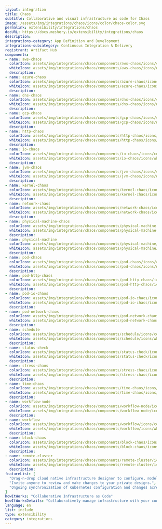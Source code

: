 ```yaml
---
layout: integration
title: Chaos
subtitle: Collaborative and visual infrastructure as code for Chaos
image: /assets/img/integrations/chaos/icons/color/chaos-color.svg
permalink: extensibility/integrations/chaos
docURL: https://docs.meshery.io/extensibility/integrations/chaos
description: 
integrations-category: App Definition and Development
integrations-subcategory: Continuous Integration & Delivery
registrant: Artifact Hub
components: 
- name: aws-chaos
  colorIcon: assets/img/integrations/chaos/components/aws-chaos/icons/color/aws-chaos-color.svg
  whiteIcon: assets/img/integrations/chaos/components/aws-chaos/icons/white/aws-chaos-white.svg
  description: 
- name: azure-chaos
  colorIcon: assets/img/integrations/chaos/components/azure-chaos/icons/color/azure-chaos-color.svg
  whiteIcon: assets/img/integrations/chaos/components/azure-chaos/icons/white/azure-chaos-white.svg
  description: 
- name: dns-chaos
  colorIcon: assets/img/integrations/chaos/components/dns-chaos/icons/color/dns-chaos-color.svg
  whiteIcon: assets/img/integrations/chaos/components/dns-chaos/icons/white/dns-chaos-white.svg
  description: 
- name: gcp-chaos
  colorIcon: assets/img/integrations/chaos/components/gcp-chaos/icons/color/gcp-chaos-color.svg
  whiteIcon: assets/img/integrations/chaos/components/gcp-chaos/icons/white/gcp-chaos-white.svg
  description: 
- name: http-chaos
  colorIcon: assets/img/integrations/chaos/components/http-chaos/icons/color/http-chaos-color.svg
  whiteIcon: assets/img/integrations/chaos/components/http-chaos/icons/white/http-chaos-white.svg
  description: 
- name: io-chaos
  colorIcon: assets/img/integrations/chaos/components/io-chaos/icons/color/io-chaos-color.svg
  whiteIcon: assets/img/integrations/chaos/components/io-chaos/icons/white/io-chaos-white.svg
  description: 
- name: jvm-chaos
  colorIcon: assets/img/integrations/chaos/components/jvm-chaos/icons/color/jvm-chaos-color.svg
  whiteIcon: assets/img/integrations/chaos/components/jvm-chaos/icons/white/jvm-chaos-white.svg
  description: 
- name: kernel-chaos
  colorIcon: assets/img/integrations/chaos/components/kernel-chaos/icons/color/kernel-chaos-color.svg
  whiteIcon: assets/img/integrations/chaos/components/kernel-chaos/icons/white/kernel-chaos-white.svg
  description: 
- name: network-chaos
  colorIcon: assets/img/integrations/chaos/components/network-chaos/icons/color/network-chaos-color.svg
  whiteIcon: assets/img/integrations/chaos/components/network-chaos/icons/white/network-chaos-white.svg
  description: 
- name: physical-machine-chaos
  colorIcon: assets/img/integrations/chaos/components/physical-machine-chaos/icons/color/physical-machine-chaos-color.svg
  whiteIcon: assets/img/integrations/chaos/components/physical-machine-chaos/icons/white/physical-machine-chaos-white.svg
  description: 
- name: physical-machine
  colorIcon: assets/img/integrations/chaos/components/physical-machine/icons/color/physical-machine-color.svg
  whiteIcon: assets/img/integrations/chaos/components/physical-machine/icons/white/physical-machine-white.svg
  description: 
- name: pod-chaos
  colorIcon: assets/img/integrations/chaos/components/pod-chaos/icons/color/pod-chaos-color.svg
  whiteIcon: assets/img/integrations/chaos/components/pod-chaos/icons/white/pod-chaos-white.svg
  description: 
- name: pod-http-chaos
  colorIcon: assets/img/integrations/chaos/components/pod-http-chaos/icons/color/pod-http-chaos-color.svg
  whiteIcon: assets/img/integrations/chaos/components/pod-http-chaos/icons/white/pod-http-chaos-white.svg
  description: 
- name: pod-io-chaos
  colorIcon: assets/img/integrations/chaos/components/pod-io-chaos/icons/color/pod-io-chaos-color.svg
  whiteIcon: assets/img/integrations/chaos/components/pod-io-chaos/icons/white/pod-io-chaos-white.svg
  description: 
- name: pod-network-chaos
  colorIcon: assets/img/integrations/chaos/components/pod-network-chaos/icons/color/pod-network-chaos-color.svg
  whiteIcon: assets/img/integrations/chaos/components/pod-network-chaos/icons/white/pod-network-chaos-white.svg
  description: 
- name: schedule
  colorIcon: assets/img/integrations/chaos/components/schedule/icons/color/schedule-color.svg
  whiteIcon: assets/img/integrations/chaos/components/schedule/icons/white/schedule-white.svg
  description: 
- name: status-check
  colorIcon: assets/img/integrations/chaos/components/status-check/icons/color/status-check-color.svg
  whiteIcon: assets/img/integrations/chaos/components/status-check/icons/white/status-check-white.svg
  description: 
- name: stress-chaos
  colorIcon: assets/img/integrations/chaos/components/stress-chaos/icons/color/stress-chaos-color.svg
  whiteIcon: assets/img/integrations/chaos/components/stress-chaos/icons/white/stress-chaos-white.svg
  description: 
- name: time-chaos
  colorIcon: assets/img/integrations/chaos/components/time-chaos/icons/color/time-chaos-color.svg
  whiteIcon: assets/img/integrations/chaos/components/time-chaos/icons/white/time-chaos-white.svg
  description: 
- name: workflow-node
  colorIcon: assets/img/integrations/chaos/components/workflow-node/icons/color/workflow-node-color.svg
  whiteIcon: assets/img/integrations/chaos/components/workflow-node/icons/white/workflow-node-white.svg
  description: 
- name: workflow
  colorIcon: assets/img/integrations/chaos/components/workflow/icons/color/workflow-color.svg
  whiteIcon: assets/img/integrations/chaos/components/workflow/icons/white/workflow-white.svg
  description: 
- name: block-chaos
  colorIcon: assets/img/integrations/chaos/components/block-chaos/icons/color/block-chaos-color.svg
  whiteIcon: assets/img/integrations/chaos/components/block-chaos/icons/white/block-chaos-white.svg
  description: 
- name: remote-cluster
  colorIcon: assets/img/integrations/chaos/components/remote-cluster/icons/color/remote-cluster-color.svg
  whiteIcon: assets/img/integrations/chaos/components/remote-cluster/icons/white/remote-cluster-white.svg
  description: 
featureList: [
  "Drag-n-drop cloud native infrastructure designer to configure, model, and deploy your workloads.",
  "Invite anyone to review and make changes to your private designs.",
  "Ongoing synchronization of Kubernetes configuration and changes across any number of clusters."
]
howItWorks: "Collaborative Infrastructure as Code"
howItWorksDetails: "Collaboratively manage infrastructure with your coworkers synchronously sharing the same designs."
language: en
list: include
type: extensibility
category: integrations
---
```

